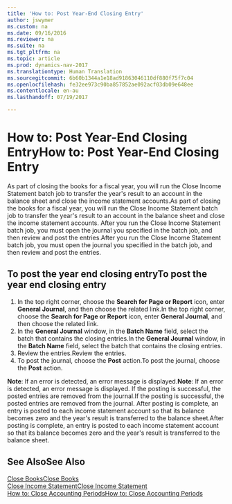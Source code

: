 ```yaml
---
title: 'How to: Post Year-End Closing Entry'
author: jswymer
ms.custom: na
ms.date: 09/16/2016
ms.reviewer: na
ms.suite: na
ms.tgt_pltfrm: na
ms.topic: article
ms.prod: dynamics-nav-2017
ms.translationtype: Human Translation
ms.sourcegitcommit: 6b60b1344a1e18ad91863046110df880f75f7c04
ms.openlocfilehash: fe32ee973c90ba857852ae092acf03db09e648ee
ms.contentlocale: en-au
ms.lasthandoff: 07/19/2017

---
```

# <a name="how-to-post-year-end-closing-entry"></a><span data-ttu-id="1fa3b-102">How to: Post Year-End Closing Entry</span><span class="sxs-lookup"><span data-stu-id="1fa3b-102">How to: Post Year-End Closing Entry</span></span>
<span data-ttu-id="1fa3b-103">As part of closing the books for a fiscal year, you will run the Close Income Statement batch job to transfer the year's result to an account in the balance sheet and close the income statement accounts.</span><span class="sxs-lookup"><span data-stu-id="1fa3b-103">As part of closing the books for a fiscal year, you will run the Close Income Statement batch job to transfer the year's result to an account in the balance sheet and close the income statement accounts.</span></span> <span data-ttu-id="1fa3b-104">After you run the Close Income Statement batch job, you must open the journal you specified in the batch job, and then review and post the entries.</span><span class="sxs-lookup"><span data-stu-id="1fa3b-104">After you run the Close Income Statement batch job, you must open the journal you specified in the batch job, and then review and post the entries.</span></span>

## <a name="to-post-the-year-end-closing-entry"></a><span data-ttu-id="1fa3b-105">To post the year end closing entry</span><span class="sxs-lookup"><span data-stu-id="1fa3b-105">To post the year end closing entry</span></span>
1. <span data-ttu-id="1fa3b-106">In the top right corner, choose the **Search for Page or Report** icon, enter **General Journal**, and then choose the related link.</span><span class="sxs-lookup"><span data-stu-id="1fa3b-106">In the top right corner, choose the **Search for Page or Report** icon, enter **General Journal**, and then choose the related link.</span></span>
2. <span data-ttu-id="1fa3b-107">In the **General Journal** window, in the **Batch Name** field, select the batch that contains the closing entries.</span><span class="sxs-lookup"><span data-stu-id="1fa3b-107">In the **General Journal** window, in the **Batch Name** field, select the batch that contains the closing entries.</span></span>
3. <span data-ttu-id="1fa3b-108">Review the entries.</span><span class="sxs-lookup"><span data-stu-id="1fa3b-108">Review the entries.</span></span>
4. <span data-ttu-id="1fa3b-109">To post the journal, choose the **Post** action.</span><span class="sxs-lookup"><span data-stu-id="1fa3b-109">To post the journal, choose the **Post** action.</span></span>

<span data-ttu-id="1fa3b-110">**Note**: If an error is detected, an error message is displayed.</span><span class="sxs-lookup"><span data-stu-id="1fa3b-110">**Note**: If an error is detected, an error message is displayed.</span></span> <span data-ttu-id="1fa3b-111">If the posting is successful, the posted entries are removed from the journal.</span><span class="sxs-lookup"><span data-stu-id="1fa3b-111">If the posting is successful, the posted entries are removed from the journal.</span></span> <span data-ttu-id="1fa3b-112">After posting is complete, an entry is posted to each income statement account so that its balance becomes zero and the year's result is transferred to the balance sheet.</span><span class="sxs-lookup"><span data-stu-id="1fa3b-112">After posting is complete, an entry is posted to each income statement account so that its balance becomes zero and the year's result is transferred to the balance sheet.</span></span>

## <a name="see-also"></a><span data-ttu-id="1fa3b-113">See Also</span><span class="sxs-lookup"><span data-stu-id="1fa3b-113">See Also</span></span>
[<span data-ttu-id="1fa3b-114">Close Books</span><span class="sxs-lookup"><span data-stu-id="1fa3b-114">Close Books</span></span>](year-close-books.md)  
[<span data-ttu-id="1fa3b-115">Close Income Statement</span><span class="sxs-lookup"><span data-stu-id="1fa3b-115">Close Income Statement</span></span>](year-close-income-statement.md)  
[<span data-ttu-id="1fa3b-116">How to: Close Accounting Periods</span><span class="sxs-lookup"><span data-stu-id="1fa3b-116">How to: Close Accounting Periods</span></span>](year-close-account-periods.md)  
